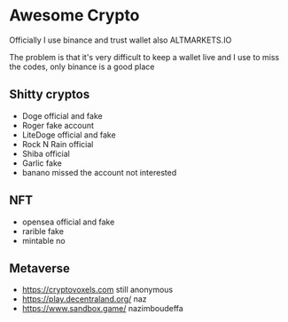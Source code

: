 # Awesome Crypto

Officially I use binance and trust wallet also ALTMARKETS.IO

The problem is that it's very difficult to keep a wallet live and I use to miss the codes, only binance is a good place

## Shitty cryptos

- Doge official and fake
- Roger fake account
- LiteDoge official and fake
- Rock N Rain official
- Shiba official
- Garlic fake
- banano missed the account not interested

## NFT

- opensea official and fake
- rarible fake
- mintable no

## Metaverse 

- https://cryptovoxels.com still anonymous
- https://play.decentraland.org/ naz
- https://www.sandbox.game/ nazimboudeffa
